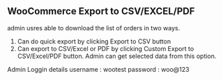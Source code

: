 ## WooCommerce Export to CSV/EXCEL/PDF

admin usres able to download the list of orders in two ways.

1. Can do quick export by clicking Export to CSV button
2. Can export to CSV/Excel or PDF by clicking Custom Export to CSV/Excel/PDF button. Admin can get selected data from this option.

Admin Loggin details
username : wootest
password : woo@123

